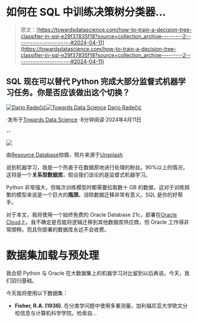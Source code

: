 # 如何在 SQL 中训练决策树分类器…

> 原文：[https://towardsdatascience.com/how-to-train-a-decision-tree-classifier-in-sql-e29f37835f18?source=collection_archive---------2-----------------------#2024-04-11](https://towardsdatascience.com/how-to-train-a-decision-tree-classifier-in-sql-e29f37835f18?source=collection_archive---------2-----------------------#2024-04-11)

## SQL 现在可以替代 Python 完成大部分监督式机器学习任务。你是否应该做出这个切换？

[](https://medium.com/@radecicdario?source=post_page---byline--e29f37835f18--------------------------------)[![Dario Radečić](../Images/41882a3b30bab9da43d66a59f1df366b.png)](https://medium.com/@radecicdario?source=post_page---byline--e29f37835f18--------------------------------)[](https://towardsdatascience.com/?source=post_page---byline--e29f37835f18--------------------------------)[![Towards Data Science](../Images/a6ff2676ffcc0c7aad8aaf1d79379785.png)](https://towardsdatascience.com/?source=post_page---byline--e29f37835f18--------------------------------) [Dario Radečić](https://medium.com/@radecicdario?source=post_page---byline--e29f37835f18--------------------------------)

·发布于[Towards Data Science](https://towardsdatascience.com/?source=post_page---byline--e29f37835f18--------------------------------) ·8分钟阅读·2024年4月11日

--

![](../Images/bce1aa30e358ab9ddfa19caa8fd0452b.png)

由[Resource Database](https://unsplash.com/@resourcedatabase?utm_content=creditCopyText&utm_medium=referral&utm_source=unsplash)拍摄，照片来源于[Unsplash](https://unsplash.com/photos/a-black-and-white-photo-of-a-circular-object-FNuryNf-8-g?utm_content=creditCopyText&utm_medium=referral&utm_source=unsplash)

说到机器学习，我是一个热衷于在数据原地进行处理的粉丝。90%以上的情况，这将是一个**关系型数据库**，假设我们谈论的是监督式机器学习。

Python 非常强大，但每次训练模型时都需要拉取数十 GB 的数据，这对于训练频繁的模型来说是一个巨大的**瓶颈**。消除数据迁移非常有意义。SQL 是你的好帮手。

对于本文，我将使用一个始终免费的 Oracle Database 21c，部署在[Oracle Cloud](https://www.oracle.com/cloud/)上。我不确定是否能将逻辑迁移到其他数据库供应商，但 Oracle 工作得非常顺畅，而且你部署的数据库永远不会收费。

# 数据集加载与预处理

我会把 Python 与 Oracle 在大数据集上的机器学习对比留到以后再说。今天，我们回归基础。

今天我将使用以下数据集：

+   **Fisher, R.A. (1936)**. 在分类学问题中使用多重测量。加利福尼亚大学欧文分校信息与计算机科学学院。检索自…
